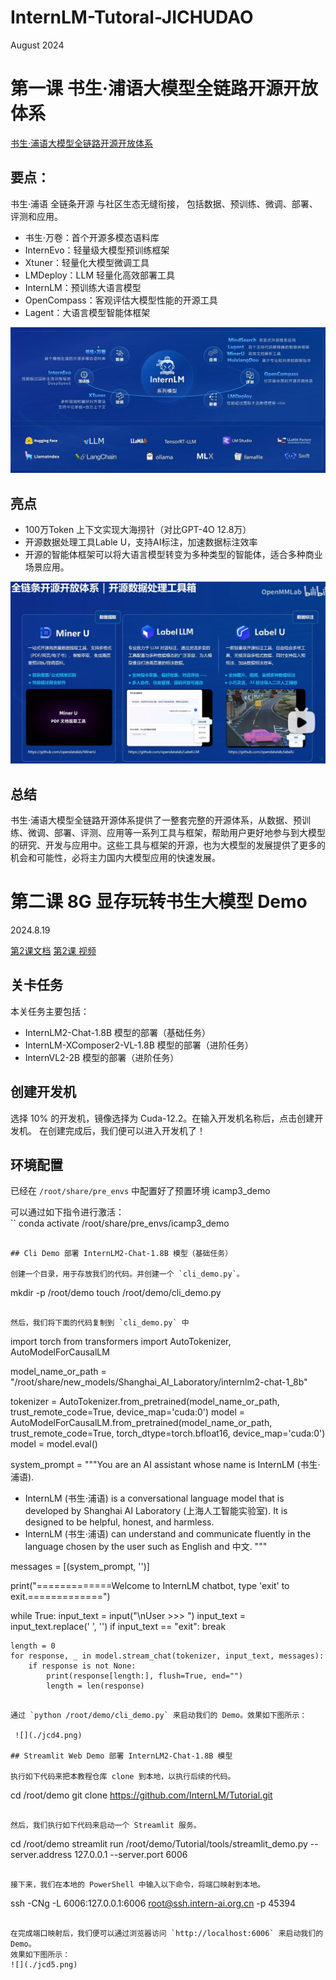 # InternLM-Tutoral-JICHUDAO    
August 2024     

# 第一课 书生·浦语大模型全链路开源开放体系
[书生·浦语大模型全链路开源开放体系](https://www.bilibili.com/video/BV18142187g5/)   

## 要点：
书生·浦语 全链条开源 与社区生态无缝衔接， 包括数据、预训练、微调、部署、评测和应用。
- 书生·万卷：首个开源多模态语料库
- InternEvo：轻量级大模型预训练框架
- Xtuner：轻量化大模型微调工具
- LMDeploy：LLM 轻量化高效部署工具
- InternLM：预训练大语言模型
- OpenCompass：客观评估大模型性能的开源工具
- Lagent：大语言模型智能体框架

![](./jcd1.png)

## 亮点
- 100万Token 上下文实现大海捞针（对比GPT-4O 12.8万）
- 开源数据处理工具Lable U，支持AI标注，加速数据标注效率
- 开源的智能体框架可以将大语言模型转变为多种类型的智能体，适合多种商业场景应用。

 ![](./jcd2.png)

## 总结    

 书生·浦语大模型全链路开源体系提供了一整套完整的开源体系，从数据、预训练、微调、部署、评测、应用等一系列工具与框架，帮助用户更好地参与到大模型的研究、开发与应用中。这些工具与框架的开源，也为大模型的发展提供了更多的机会和可能性，必将主力国内大模型应用的快速发展。


# 第二课 8G 显存玩转书生大模型 Demo       
2024.8.19    

[第2课文档](https://github.com/InternLM/Tutorial/blob/camp3/docs/L1/Demo/easy_readme.md)
[第2课 视频](https://www.bilibili.com/video/BV18x4y147SU/)    

## 关卡任务    

本关任务主要包括：
- InternLM2-Chat-1.8B 模型的部署（基础任务）
- InternLM-XComposer2-VL-1.8B 模型的部署（进阶任务）
- InternVL2-2B 模型的部署（进阶任务）

## 创建开发机     
选择 10% 的开发机，镜像选择为 Cuda-12.2。在输入开发机名称后，点击创建开发机。
在创建完成后，我们便可以进入开发机了！

## 环境配置    
已经在 `/root/share/pre_envs` 中配置好了预置环境 icamp3_demo

可以通过如下指令进行激活：   
``
conda activate /root/share/pre_envs/icamp3_demo
```    

## Cli Demo 部署 InternLM2-Chat-1.8B 模型（基础任务）    

创建一个目录，用于存放我们的代码。并创建一个 `cli_demo.py`。
```
mkdir -p /root/demo
touch /root/demo/cli_demo.py    
```

然后，我们将下面的代码复制到 `cli_demo.py` 中
```
import torch
from transformers import AutoTokenizer, AutoModelForCausalLM


model_name_or_path = "/root/share/new_models/Shanghai_AI_Laboratory/internlm2-chat-1_8b"

tokenizer = AutoTokenizer.from_pretrained(model_name_or_path, trust_remote_code=True, device_map='cuda:0')
model = AutoModelForCausalLM.from_pretrained(model_name_or_path, trust_remote_code=True, torch_dtype=torch.bfloat16, device_map='cuda:0')
model = model.eval()

system_prompt = """You are an AI assistant whose name is InternLM (书生·浦语).
- InternLM (书生·浦语) is a conversational language model that is developed by Shanghai AI Laboratory (上海人工智能实验室). It is designed to be helpful, honest, and harmless.
- InternLM (书生·浦语) can understand and communicate fluently in the language chosen by the user such as English and 中文.
"""

messages = [(system_prompt, '')]

print("=============Welcome to InternLM chatbot, type 'exit' to exit.=============")

while True:
    input_text = input("\nUser  >>> ")
    input_text = input_text.replace(' ', '')
    if input_text == "exit":
        break

    length = 0
    for response, _ in model.stream_chat(tokenizer, input_text, messages):
        if response is not None:
            print(response[length:], flush=True, end="")
            length = len(response)
```

通过 `python /root/demo/cli_demo.py` 来启动我们的 Demo。效果如下图所示：

 ![](./jcd4.png)

## Streamlit Web Demo 部署 InternLM2-Chat-1.8B 模型

执行如下代码来把本教程仓库 clone 到本地，以执行后续的代码。
```
cd /root/demo
git clone https://github.com/InternLM/Tutorial.git
```

然后，我们执行如下代码来启动一个 Streamlit 服务。
```
cd /root/demo
streamlit run /root/demo/Tutorial/tools/streamlit_demo.py --server.address 127.0.0.1 --server.port 6006
```

接下来，我们在本地的 PowerShell 中输入以下命令，将端口映射到本地。
```
ssh -CNg -L 6006:127.0.0.1:6006 root@ssh.intern-ai.org.cn -p 45394
```

在完成端口映射后，我们便可以通过浏览器访问 `http://localhost:6006` 来启动我们的 Demo。
效果如下图所示：
![](./jcd5.png)



